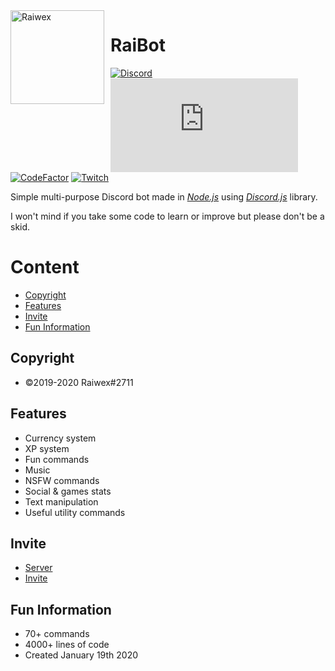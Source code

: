 <img width="150" height="150" align="left" style="float: left; margin: 0 10px 0 0;" alt="Raiwex" src="https://i.imgur.com/paKrCq5.png">

# RaiBot

[![Discord](https://img.shields.io/discord/347876379645313024.svg?logo=discord&colorB=7289DA)](https://discord.gg/KD457qA)
[![Discord.js](https://img.shields.io/npm/v/discord.js?label=discord.js)](https://discord.js.org/#/)
[![CodeFactor](https://www.codefactor.io/repository/github/raiwex/raibot/badge)](https://www.codefactor.io/repository/github/raiwex/raibot)
[![Twitch](https://img.shields.io/twitch/status/raiwexoxo)](https://www.twitch.tv/raiwexoxo)

Simple multi-purpose Discord bot made in *[Node.js](https://nodejs.org/en/)* using *[Discord.js](https://discord.js.org/#/)* library.

I won't mind if you take some code to learn or improve but please don't be a skid.

# Content
- [Copyright](#copyright)
- [Features](#features)
- [Invite](#invite)
- [Fun Information](#fun-information)

## Copyright
- ©2019-2020 Raiwex#2711

## Features
- Currency system
- XP system
- Fun commands
- Music
- NSFW commands
- Social & games stats
- Text manipulation
- Useful utility commands

## Invite
- [Server](https://discord.gg/KD457qA)
- [Invite](https://discordapp.com/api/oauth2/authorize?client_id=278305350804045834&permissions=104721601&scope=bot)

## Fun Information
- 70+ commands
- 4000+ lines of code
- Created January 19th 2020